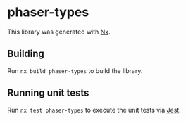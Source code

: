 # phaser-types

This library was generated with [Nx](https://nx.dev).

## Building

Run `nx build phaser-types` to build the library.

## Running unit tests

Run `nx test phaser-types` to execute the unit tests via [Jest](https://jestjs.io).
